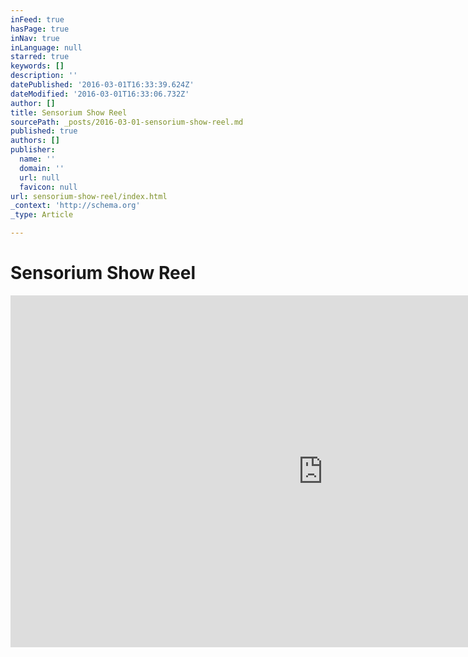 ```yaml
---
inFeed: true
hasPage: true
inNav: true
inLanguage: null
starred: true
keywords: []
description: ''
datePublished: '2016-03-01T16:33:39.624Z'
dateModified: '2016-03-01T16:33:06.732Z'
author: []
title: Sensorium Show Reel
sourcePath: _posts/2016-03-01-sensorium-show-reel.md
published: true
authors: []
publisher:
  name: ''
  domain: ''
  url: null
  favicon: null
url: sensorium-show-reel/index.html
_context: 'http://schema.org'
_type: Article

---
```

# Sensorium Show Reel

<iframe src="https://cdn.embedly.com/widgets/media.html?src=https%3A%2F%2Fplayer.vimeo.com%2Fvideo%2F156966800&amp;url=https%3A%2F%2Fvimeo.com%2F156966800&amp;image=http%3A%2F%2Fi.vimeocdn.com%2Fvideo%2F558197160_1280.jpg&amp;key=b7d04c9b404c499eba89ee7072e1c4f7&amp;type=text%2Fhtml&amp;schema=vimeo" width="1000" height="563" scrolling="no" frameborder="0" allowfullscreen="allowfullscreen" style=""></iframe>